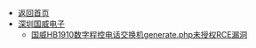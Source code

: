 - [返回首页](/)
- [深圳国威电子](深圳国威电子/)
  - [国威HB1910数字程控电话交换机generate.php未授权RCE漏洞](深圳国威电子/国威HB1910数字程控电话交换机generate.php未授权RCE漏洞.md)
